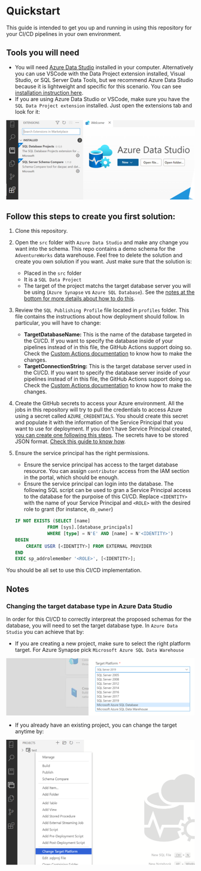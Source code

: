 # Quickstart

This guide is intended to get you up and running in using this repository for your CI/CD pipelines in your own environment.

## Tools you will need

 - You will need [Azure Data Studio](https://docs.microsoft.com/en-us/sql/azure-data-studio/download-azure-data-studio) installed in your computer. Alternatively you can use VSCode with the Data Project extension installed, Visual Studio, or SQL Server Data Tools, but we recommend Azure Data Studio because it is lightweight and specific for this scenario. You can see [installation instruction here](https://docs.microsoft.com/en-us/sql/azure-data-studio/download-azure-data-studio). 
 - If you are using Azure Data Studio or VSCode, make sure you have the `SQL Data Project extension` installed. Just open the extensions tab and look for it:

 ![](images/vs-extension.png)

## Follow this steps to create you first solution:

 1. Clone this repository.
 2. Open the `src` folder with `Azure Data Studio` and make any change you want into the schema. This repo contains a demo schema for the `AdventureWorks` data warehouse. Feel free to delete the solution and create you own solution if you want. Just make sure that the solution is:
    - Placed in the `src` folder
    - It is a `SQL Data Project`
    - The target of the project matchs the target database server you will be using (`Azure Synapse` vs `Azure SQL Database`). See the [notes at the bottom for more details about how to do this](#changing-the-target-database-type-in-azure-data-studio).
 3. Review the `SQL Publishing Profile` file located in `profiles` folder. This file contains the instructions about how deployment should follow. In particular, you will have to change:
    - **TargetDatabaseName:** This is the name of the database targeted in the CI/CD. If you want to specify the database inside of your pipelines instead of in this file, the GitHub Actions support doing so. Check the [Custom Actions documentation](actions.md) to know how to make the changes.
    - **TargetConnectionString:** This is the target database server used in the CI/CD. If you want to specify the database server inside of your pipelines instead of in this file, the GitHub Actions support doing so. Check the [Custom Actions documentation](actions.md) to know how to make the changes.
 4. Create the GitHub secrets to access your Azure environment. All the jobs in this repository will try to pull the credentials to access Azure using a secret called `AZURE_CREDENTIALS`. You should create this secret and populate it with the information of the Service Principal that you want to use for deployment. If you don't have Service Principal created, [you can create one following this steps](https://docs.microsoft.com/en-us/azure/active-directory/develop/howto-create-service-principal-portal). The secrets have to be stored JSON format. [Check this guide to know how](https://github.com/marketplace/actions/azure-login#configure-deployment-credentials).
 5. Ensure the service principal has the right permissions.
    - Ensure the service principal has access to the target database resource. You can assign `contributor` access from the IAM section in the portal, which should be enough.
    - Ensure the service principal can login into the database. The following SQL script can be used to gran a Service Principal access to the database for the purpoise of this CI/CD. Replace `<IDENTITY>` with the name of your Service Principal and `<ROLE>` with the desired role to grant (for instance, `db_owner`)

    ```sql
    IF NOT EXISTS (SELECT [name]
                FROM [sys].[database_principals]
                WHERE [type] = N'E' AND [name] = N'<IDENTITY>')
    BEGIN
        CREATE USER [<IDENTITY>] FROM EXTERNAL PROVIDER
    END
    EXEC sp_addrolemember '<ROLE>', [<IDENTITY>];
    ```

You should be all set to use this CI/CD implementation.

## Notes

### Changing the target database type in Azure Data Studio

In order for this CI/CD to correctly interpreat the proposed schemas for the database, you will need to set the target database type. In `Azure Data Studio` you can achieve that by:

 - If you are creating a new project, make sure to select the right platform target. For Azure Synapse pick `Microsoft Azure SQL Data Warehouse`

![](images/project-new.png)

 - If you already have an existing project, you can change the target anytime by:

![](images/project-change-target.png)
